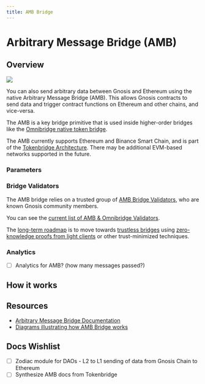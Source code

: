 ```yaml
---
title: AMB Bridge
---
```


# Arbitrary Message Bridge (AMB)

## Overview

![](/img/bridges/diagrams/amb-bridge.svg)

You can also send arbitrary data between Gnosis and Ethereum using the native Arbitrary Message Bridge (AMB). This allows Gnosis contracts to send data and trigger contract functions on Ethereum and other chains, and vice-versa. 

The AMB is a key bridge primitive that is used inside higher-order bridges like the [Omnibridge native token bridge](./omnibridge.md).

The AMB currently supports Ethereum and Binance Smart Chain, and is part of the [Tokenbridge Architecture](https://tokenbridge.net/). There may be additional EVM-based networks supported in the future.

### Parameters

### Bridge Validators

The AMB bridge relies on a trusted group of [AMB Bridge Validators](https://developers.gnosischain.com/for-validators/for-bridge-validators#current-amb-bridge-validators), who are known Gnosis community members. 

You can see the [current list of AMB & Omnibridge Validators](https://developers.gnosischain.com/for-validators/for-bridge-validators#amb-omnibridge). 

The [long-term roadmap](../roadmap.md) is to move towards [trustless bridges](../roadmap.md#trustless-bridges) using [zero-knowledge proofs from light clients](../roadmap.md#zero-knowledge-light-clients) or other trust-minimized techniques.

### Analytics

- [ ] Analytics for AMB? (how many messages passed?)

## How it works
## Resources

- [Arbitrary Message Bridge Documentation](https://docs.tokenbridge.net/amb-bridge/about-amb-bridge)
- [Diagrams illustrating how AMB Bridge works](https://docs.tokenbridge.net/eth-xdai-amb-bridge/multi-token-extension/extension-internals)

## Docs Wishlist

- [ ] Zodiac module for DAOs - L2 to L1 sending of data from Gnosis Chain to Ethereum
- [ ] Synthesize AMB docs from Tokenbridge
